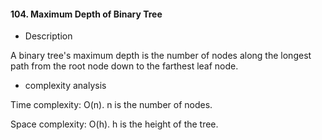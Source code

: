 #### 104. Maximum Depth of Binary Tree
* Description

A binary tree's maximum depth is the number of nodes along the longest path from the root node down to the farthest leaf node.

* complexity analysis

Time complexity: O(n). n is the number of nodes.

Space complexity: O(h). h is the height of the tree.